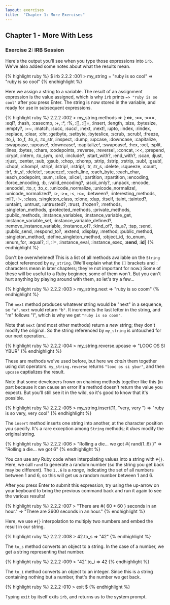 ```yaml
---
layout: exercises
title:  "Chapter 1: More Exercises"
---
```


## Chapter 1 - More With Less

### Exercise 2: IRB Session

Here's the output you'll see when you type those expressions into `irb`. We've also added some notes about what the results mean.

{% highlight ruby %}
$ irb
2.2.2 :001 > my_string = "ruby is so cool"
 => "ruby is so cool"
{% endhighlight %}

Here we assign a string to a variable. The result of an assignment expression is the value assigned, which is why `irb` prints `=> "ruby is so cool"` after you press Enter. The string is now stored in the variable, and ready for use in subsequent expressions.

{% highlight ruby %}
2.2.2 :002 > my_string.methods
 => [:<=>, :==, :===, :eql?, :hash, :casecmp, :+, :*, :%, :[], :[]=, :insert, :length, :size, :bytesize, :empty?, :=~, :match, :succ, :succ!, :next, :next!, :upto, :index, :rindex, :replace, :clear, :chr, :getbyte, :setbyte, :byteslice, :scrub, :scrub!, :freeze, :to_i, :to_f, :to_s, :to_str, :inspect, :dump, :upcase, :downcase, :capitalize, :swapcase, :upcase!, :downcase!, :capitalize!, :swapcase!, :hex, :oct, :split, :lines, :bytes, :chars, :codepoints, :reverse, :reverse!, :concat, :<<, :prepend, :crypt, :intern, :to_sym, :ord, :include?, :start_with?, :end_with?, :scan, :ljust, :rjust, :center, :sub, :gsub, :chop, :chomp, :strip, :lstrip, :rstrip, :sub!, :gsub!, :chop!, :chomp!, :strip!, :lstrip!, :rstrip!, :tr, :tr_s, :delete, :squeeze, :count, :tr!, :tr_s!, :delete!, :squeeze!, :each_line, :each_byte, :each_char, :each_codepoint, :sum, :slice, :slice!, :partition, :rpartition, :encoding, :force_encoding, :b, :valid_encoding?, :ascii_only?, :unpack, :encode, :encode!, :to_r, :to_c, :unicode_normalize, :unicode_normalize!, :unicode_normalized?, :>, :>=, :<, :<=, :between?, :interesting_methods, :nil?, :!~, :class, :singleton_class, :clone, :dup, :itself, :taint, :tainted?, :untaint, :untrust, :untrusted?, :trust, :frozen?, :methods, :singleton_methods, :protected_methods, :private_methods, :public_methods, :instance_variables, :instance_variable_get, :instance_variable_set, :instance_variable_defined?, :remove_instance_variable, :instance_of?, :kind_of?, :is_a?, :tap, :send, :public_send, :respond_to?, :extend, :display, :method, :public_method, :singleton_method, :define_singleton_method, :object_id, :to_enum, :enum_for, :equal?, :!, :!=, :instance_eval, :instance_exec, :__send__, :__id__]
{% endhighlight %}

Don't be overwhelmed! This is a list of all methods available on the `String` object referenced by `my_string`. (We'll explain what the `[]` brackets and `:` characters mean in later chapters; they're not important for now.) Some of these will be useful to a Ruby beginner, some of them won't. But you can't hurt anything by playing around with them, so let's try a few...

{% highlight ruby %}
2.2.2 :003 > my_string.next
 => "ruby is so coom"
{% endhighlight %}

The `next` method produces whatever string would be "next" in a sequence, so `"a".next` would return `"b"`. It increments the last letter in the string, and "m" follows "l", which is why we get `"ruby is so coom"`.

Note that `next` (and most other methods) return a *new* string; they don't modify the original. So the string referenced by `my_string` is untouched for our next operation...

{% highlight ruby %}
2.2.2 :004 > my_string.reverse.upcase
 => "LOOC OS SI YBUR"
{% endhighlight %}

These are methods we've used before, but here we *chain* them together using dot operators. `my_string.reverse` returns `"looc os si ybur"`, and then `upcase` captializes the result.

Note that some developers frown on chaining methods together like this (in part because it can cause an error if a method doesn't return the value you expect). But you'll still see it in the wild, so it's good to know that it's possible.

{% highlight ruby %}
2.2.2 :005 > my_string.insert(11, "very, very ")
 => "ruby is so very, very cool"
{% endhighlight %}

The `insert` method inserts one string into another, at the character position you specify. It's a rare exception among `String` methods; it *does* modify the original string.

{% highlight ruby %}
2.2.2 :006 > "Rolling a die... we got #{ rand(1..6) }"
 => "Rolling a die... we got 6"
{% endhighlight %}

You can use any Ruby code when interpolating values into a string with `#{}`. Here, we call `rand` to generate a random number (so the string you get back may be different). The `1..6` is a *range*, indicating the set of all numbers between 1 and 6, so this will get us a random number between 1 and 6.

After you press Enter to submit this expression, try using the up-arrow on your keyboard to bring the previous command back and run it again to see the various results!

{% highlight ruby %}
2.2.2 :007 > "There are #{ 60 * 60 } seconds in an hour."
 => "There are 3600 seconds in an hour."
{% endhighlight %}

Here, we use `#{}` interpolation to multiply two numbers and embed the result in our string.

{% highlight ruby %}
2.2.2 :008 > 42.to_s
 => "42"
{% endhighlight %}

The `to_s` method converts an object to a string. In the case of a number, we get a string representing that number.

{% highlight ruby %}
2.2.2 :009 > "42".to_i
 => 42
{% endhighlight %}

The `to_i` method converts an object to an integer. Since this is a string containing nothing but a number, that's the number we get back.

{% highlight ruby %}
2.2.2 :010 > exit
$ 
{% endhighlight %}

Typing `exit` by itself exits `irb`, and returns us to the system prompt.
